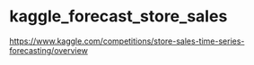 # kaggle_forecast_store_sales
https://www.kaggle.com/competitions/store-sales-time-series-forecasting/overview
